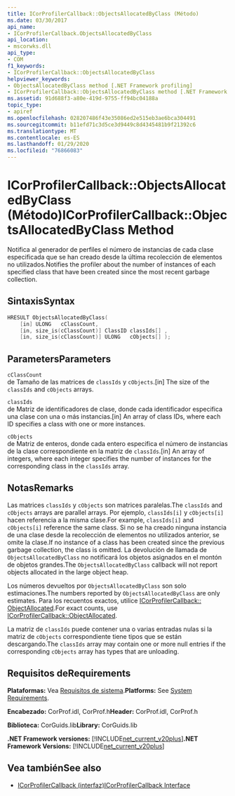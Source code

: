 ```yaml
---
title: ICorProfilerCallback::ObjectsAllocatedByClass (Método)
ms.date: 03/30/2017
api_name:
- ICorProfilerCallback.ObjectsAllocatedByClass
api_location:
- mscorwks.dll
api_type:
- COM
f1_keywords:
- ICorProfilerCallback::ObjectsAllocatedByClass
helpviewer_keywords:
- ObjectsAllocatedByClass method [.NET Framework profiling]
- ICorProfilerCallback::ObjectsAllocatedByClass method [.NET Framework profiling]
ms.assetid: 91d688f3-a80e-419d-9755-ff94bc04188a
topic_type:
- apiref
ms.openlocfilehash: 028207486f43e35086ed2e515eb3ae6bca304491
ms.sourcegitcommit: b11efd71c3d5ce3d9449c8d4345481b9f21392c6
ms.translationtype: MT
ms.contentlocale: es-ES
ms.lasthandoff: 01/29/2020
ms.locfileid: "76866083"
---
```

# <a name="icorprofilercallbackobjectsallocatedbyclass-method"></a><span data-ttu-id="8eb22-102">ICorProfilerCallback::ObjectsAllocatedByClass (Método)</span><span class="sxs-lookup"><span data-stu-id="8eb22-102">ICorProfilerCallback::ObjectsAllocatedByClass Method</span></span>
<span data-ttu-id="8eb22-103">Notifica al generador de perfiles el número de instancias de cada clase especificada que se han creado desde la última recolección de elementos no utilizados.</span><span class="sxs-lookup"><span data-stu-id="8eb22-103">Notifies the profiler about the number of instances of each specified class that have been created since the most recent garbage collection.</span></span>  
  
## <a name="syntax"></a><span data-ttu-id="8eb22-104">Sintaxis</span><span class="sxs-lookup"><span data-stu-id="8eb22-104">Syntax</span></span>  
  
```cpp  
HRESULT ObjectsAllocatedByClass(  
    [in] ULONG   cClassCount,  
    [in, size_is(cClassCount)] ClassID classIds[] ,  
    [in, size_is(cClassCount)] ULONG   cObjects[] );  
```  
  
## <a name="parameters"></a><span data-ttu-id="8eb22-105">Parameters</span><span class="sxs-lookup"><span data-stu-id="8eb22-105">Parameters</span></span>  
 `cClassCount`  
 <span data-ttu-id="8eb22-106">de Tamaño de las matrices de `classIds` y `cObjects`.</span><span class="sxs-lookup"><span data-stu-id="8eb22-106">[in] The size of the `classIds` and `cObjects` arrays.</span></span>  
  
 `classIds`  
 <span data-ttu-id="8eb22-107">de Matriz de identificadores de clase, donde cada identificador especifica una clase con una o más instancias.</span><span class="sxs-lookup"><span data-stu-id="8eb22-107">[in] An array of class IDs, where each ID specifies a class with one or more instances.</span></span>  
  
 `cObjects`  
 <span data-ttu-id="8eb22-108">de Matriz de enteros, donde cada entero especifica el número de instancias de la clase correspondiente en la matriz de `classIds`.</span><span class="sxs-lookup"><span data-stu-id="8eb22-108">[in] An array of integers, where each integer specifies the number of instances for the corresponding class in the `classIds` array.</span></span>  
  
## <a name="remarks"></a><span data-ttu-id="8eb22-109">Notas</span><span class="sxs-lookup"><span data-stu-id="8eb22-109">Remarks</span></span>  
 <span data-ttu-id="8eb22-110">Las matrices `classIds` y `cObjects` son matrices paralelas.</span><span class="sxs-lookup"><span data-stu-id="8eb22-110">The `classIds` and `cObjects` arrays are parallel arrays.</span></span> <span data-ttu-id="8eb22-111">Por ejemplo, `classIds[i]` y `cObjects[i]` hacen referencia a la misma clase.</span><span class="sxs-lookup"><span data-stu-id="8eb22-111">For example, `classIds[i]` and `cObjects[i]` reference the same class.</span></span> <span data-ttu-id="8eb22-112">Si no se ha creado ninguna instancia de una clase desde la recolección de elementos no utilizados anterior, se omite la clase.</span><span class="sxs-lookup"><span data-stu-id="8eb22-112">If no instance of a class has been created since the previous garbage collection, the class is omitted.</span></span> <span data-ttu-id="8eb22-113">La devolución de llamada de `ObjectsAllocatedByClass` no notificará los objetos asignados en el montón de objetos grandes.</span><span class="sxs-lookup"><span data-stu-id="8eb22-113">The `ObjectsAllocatedByClass` callback will not report objects allocated in the large object heap.</span></span>  
  
 <span data-ttu-id="8eb22-114">Los números devueltos por `ObjectsAllocatedByClass` son solo estimaciones.</span><span class="sxs-lookup"><span data-stu-id="8eb22-114">The numbers reported by `ObjectsAllocatedByClass` are only estimates.</span></span> <span data-ttu-id="8eb22-115">Para los recuentos exactos, utilice [ICorProfilerCallback:: ObjectAllocated](icorprofilercallback-objectallocated-method.md).</span><span class="sxs-lookup"><span data-stu-id="8eb22-115">For exact counts, use [ICorProfilerCallback::ObjectAllocated](icorprofilercallback-objectallocated-method.md).</span></span>  
  
 <span data-ttu-id="8eb22-116">La matriz de `classIds` puede contener una o varias entradas nulas si la matriz de `cObjects` correspondiente tiene tipos que se están descargando.</span><span class="sxs-lookup"><span data-stu-id="8eb22-116">The `classIds` array may contain one or more null entries if the corresponding `cObjects` array has types that are unloading.</span></span>  
  
## <a name="requirements"></a><span data-ttu-id="8eb22-117">Requisitos de</span><span class="sxs-lookup"><span data-stu-id="8eb22-117">Requirements</span></span>  
 <span data-ttu-id="8eb22-118">**Plataformas:** Vea [Requisitos de sistema](../../../../docs/framework/get-started/system-requirements.md).</span><span class="sxs-lookup"><span data-stu-id="8eb22-118">**Platforms:** See [System Requirements](../../../../docs/framework/get-started/system-requirements.md).</span></span>  
  
 <span data-ttu-id="8eb22-119">**Encabezado:** CorProf.idl, CorProf.h</span><span class="sxs-lookup"><span data-stu-id="8eb22-119">**Header:** CorProf.idl, CorProf.h</span></span>  
  
 <span data-ttu-id="8eb22-120">**Biblioteca:** CorGuids.lib</span><span class="sxs-lookup"><span data-stu-id="8eb22-120">**Library:** CorGuids.lib</span></span>  
  
 <span data-ttu-id="8eb22-121">**.NET Framework versiones:** [!INCLUDE[net_current_v20plus](../../../../includes/net-current-v20plus-md.md)]</span><span class="sxs-lookup"><span data-stu-id="8eb22-121">**.NET Framework Versions:** [!INCLUDE[net_current_v20plus](../../../../includes/net-current-v20plus-md.md)]</span></span>  
  
## <a name="see-also"></a><span data-ttu-id="8eb22-122">Vea también</span><span class="sxs-lookup"><span data-stu-id="8eb22-122">See also</span></span>

- [<span data-ttu-id="8eb22-123">ICorProfilerCallback (interfaz)</span><span class="sxs-lookup"><span data-stu-id="8eb22-123">ICorProfilerCallback Interface</span></span>](icorprofilercallback-interface.md)
